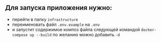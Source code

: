 ## Для запуска приложения нужно:
- перейти в папку `infrastructure`
- переименовать файл `.env.example` на `.env`
-  и запустит содержимое композ файла следующей командой `docker-compose up --build` по желанию можно добавить  `-d`

